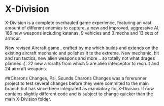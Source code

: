 # X-Division
X-Division is a complete overhauled game experience, featuring an vast amount of different enemies to capture, a new and improved, aggressive AI, 186 new weapons including katanas, 9 vehicles and 3 mechs and 13 sets of armour.

New revised Aircraft game , crafted by me which builds and extends on the existing aircraft mechanic and polishes it to the extreme. New mechanic, hit and run tactics,  new alien weapons and more .. so totally not what drages planned :). 22 new aircrafts from which 5 are alien interceptor to recruit and 24 aircraft weapons.

##Charons Changes, Psi, Sounds
Charons Changes was a forerunner project to test several changes before they were commited to the main branch but has since been integrated as mandatory for X-Division. It now contains slightly different code and is subject to change quicker than the main X-Division folder.

